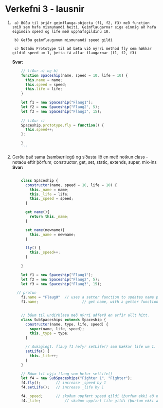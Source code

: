 # Verkefni 3 - lausnir


1.	
		a) Búðu til þrjár geimflauga-objecta (f1, f2, f3) með function smið sem hafa mismunandi heiti. Geimflaugarnar eiga einnig að hafa eigindin speed og life með upphafsgildinu 10.

		b) Gefðu geimflaugunum mismunandi speed gildi

		c) Notaðu Prototype til að bæta við nýrri method fly sem hækkar gildið speed um 1, þetta fá allar flaugarnar (f1, f2, f3)


	 **Svar:**  
	```JavaScript
		// liður a) og b)
	    function Spaceship(name, speed = 10, life = 10) {
	      this.name = name;
	      this.speed = speed;
	      this.life = life;
	    }

	    let f1 = new Spaceship("Flaug1");
	    let f2 = new Spaceship("Flaug2", 5);
	    let f3 = new Spaceship("Flaug3", 15);
	    
	    // liður c)
	    Spaceship.prototype.fly = function() {
	      this.speed++;
	    };

		}
		```

2. Gerðu það sama (sambærilegt) og síðasta lið en með notkun class - notaðu eftir þörfum; constructor, get, set, static, extends, super, mix-ins
	**Svar:**  

	```JavaScript

	    class Spaceship {
	      constructor(name, speed = 10, life = 10) {
	        this._name = name;
	        this._life = life;
	        this._speed = speed;
	      }

 		  get name(){
	  	  	return this._name;
		  }

	  	  set name(newname){
	  	  	this._name = newname;
		  }

 		  fly() {
	        this._speed++;
	      }
	    
	    }

	    let f1 = new Spaceship("Flaug1");
	    let f2 = new Spaceship("Flaug2", 5);
	    let f3 = new Spaceship("Flaug3", 15);

	  // prófun
		f1.name = "Flaug0"	// uses a setter function to updates name property
		f1.name;    				// get name, with a getter function

		
		// búum til undirklasa með nýrri aðferð en erfir allt hitt.
	    class SubSpaceships extends Spaceship {
	      constructor(name, type, life, speed) {
	        super(name, life, speed);
	        this._type = type;
	      }

	      // Aukaglegt. flaug f1 hefyr setLife() sem hækkar life um 1. Þessa aðferð eiga hinar flaugarnar ekki að hafa.
	      setLife() {
	        this._life++;
	      }
	    }

	    // Búum til nýja flaug sem hefur setLife()
	    let f4 = new SubSpaceships("Fighter 1", "Fighter");
	    f4.fly();  		// increase _speed by 1
	    f4.setLife();	// increase _life by 1

	    f4._speed;		// skoðum uppfært speed gildi (þurfum ekki að nota get)
	    f4._life;			// skoðum uppfært life gildi (þurfum ekki að nota get)

	```
